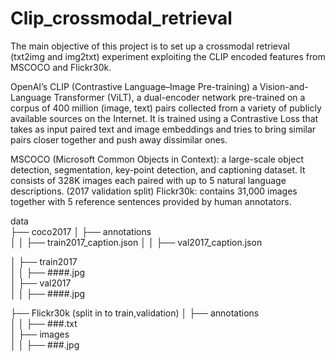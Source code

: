 # Clip_crossmodal_retrieval

The main objective of this project is to set up a crossmodal retrieval (txt2img and img2txt) experiment exploiting the CLIP encoded features from MSCOCO and Flickr30k. 

OpenAI’s CLIP (Contrastive Language–Image Pre-training) a Vision-and-Language Transformer (ViLT), a dual-encoder network pre-trained on a corpus of 400 million (image, text) pairs collected from a variety of publicly available sources on the Internet.  It is trained using a Contrastive Loss that takes as input paired text and image embeddings and tries to bring similar pairs closer together and push away dissimilar ones.

MSCOCO (Microsoft Common Objects in Context): a large-scale object detection, segmentation, key-point detection, and captioning dataset. It consists of 328K images each paired with up to 5 natural language descriptions. (2017 validation split)
Flickr30k: contains 31,000 images together with 5 reference sentences provided by human annotators.

data  
├── coco2017
│   ├── annotations  
│   │   ├── train2017_caption.json 
│   │   ├── val2017_caption.json 

│   ├── train2017  
│   │   ├── ####.jpg  
│   ├── val2017  
│   │   ├── ####.jpg  

├── Flickr30k (split in to train,validation)
│   ├── annotations  
│   │   ├── ###.txt    
│   ├── images  
│   │   ├── ###.jpg 

